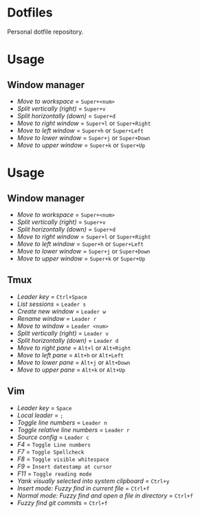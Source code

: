 # Dotfiles

Personal dotfile repository.

# Usage

## Window manager

- *Move to workspace <num>* = `Super+<num>`
- *Split vertically (right)* = `Super+v`
- *Split horizontally (down)* = `Super+d`
- *Move to right window* = `Super+l` or `Super+Right`
- *Move to left window* = `Super+h` or `Super+Left`
- *Move to lower window* = `Super+j` or `Super+Down`
- *Move to upper window* = `Super+k` or `Super+Up`

# Usage

## Window manager

- *Move to workspace <num>* = `Super+<num>`
- *Split vertically (right)* = `Super+v`
- *Split horizontally (down)* = `Super+d`
- *Move to right window* = `Super+l` or `Super+Right`
- *Move to left window* = `Super+h` or `Super+Left`
- *Move to lower window* = `Super+j` or `Super+Down`
- *Move to upper window* = `Super+k` or `Super+Up`

## Tmux

- *Leader key* = `Ctrl+Space`
- *List sessions* = `Leader s`
- *Create new window* = `Leader w`
- *Rename window* = `Leader r`
- *Move to window <num>* = `Leader <num>`
- *Split vertically (right)* = `Leader v`
- *Split horizontally (down)* = `Leader d`
- *Move to right pane* = `Alt+l` or `Alt+Right`
- *Move to left pane* = `Alt+h` or `Alt+Left`
- *Move to lower pane* = `Alt+j` or `Alt+Down`
- *Move to upper pane* = `Alt+k` or `Alt+Up`

## Vim

- *Leader key* = `Space`
- *Local leader* = `;`
- *Toggle line numbers* = `Leader n`
- *Toggle relative line numbers* = `Leader r`
- *Source config* = `Leader c`
- *F4* = `Toggle Line numbers`
- *F7* = `Toggle Spellcheck`
- *F8* = `Toggle visible whitespace`
- *F9* = `Insert datestamp at cursor`
- *F11* = `Toggle reading mode`
- *Yank visually selected into system clipboard* = `Ctrl+y`
- *Insert mode: Fuzzy find in current file* = `Ctrl+f`
- *Normal mode: Fuzzy find and open a file in directory* = `Ctrl+f`
- *Fuzzy find git commits* = `Ctrl+f`

